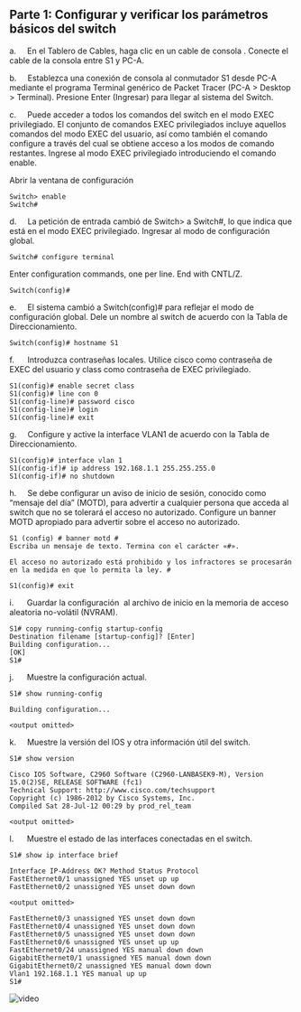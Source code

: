 ## Parte 1: Configurar y verificar los parámetros básicos del switch

a.     En el Tablero de Cables, haga clic en un cable de consola . Conecte el cable de la consola entre S1 y PC-A.

b.     Establezca una conexión de consola al conmutador S1 desde PC-A mediante el programa Terminal genérico de Packet Tracer (PC-A > Desktop > Terminal). Presione Enter (Ingresar) para llegar al sistema del Switch.

c.     Puede acceder a todos los comandos del switch en el modo EXEC privilegiado. El conjunto de comandos EXEC privilegiados incluye aquellos comandos del modo EXEC del usuario, así como también el comando configure a través del cual se obtiene acceso a los modos de comando restantes. Ingrese al modo EXEC privilegiado introduciendo el comando enable.

Abrir la ventana de configuración
```
Switch> enable
Switch#
```


d.     La petición de entrada cambió de Switch> a Switch#, lo que indica que está en el modo EXEC privilegiado. Ingresar al modo de configuración global.

```
Switch# configure terminal
```

Enter configuration commands, one per line. End with CNTL/Z.

```
Switch(config)#
```

e.     El sistema cambió a Switch(config)# para reflejar el modo de configuración global. Dele un nombre al switch de acuerdo con la Tabla de Direccionamiento.

```
Switch(config)# hostname S1
```

f.      Introduzca contraseñas locales. Utilice cisco como contraseña de EXEC del usuario y class como contraseña de EXEC privilegiado.

```
S1(config)# enable secret class
S1(config)# line con 0
S1(config-line)# password cisco
S1(config-line)# login
S1(config-line)# exit
```
g.     Configure y active la interface VLAN1 de acuerdo con la Tabla de Direccionamiento. 

```
S1(config)# interface vlan 1
S1(config-if)# ip address 192.168.1.1 255.255.255.0
S1(config-if)# no shutdown
```

h.     Se debe configurar un aviso de inicio de sesión, conocido como “mensaje del día” (MOTD), para advertir a cualquier persona que acceda al switch que no se tolerará el acceso no autorizado. Configure un banner MOTD apropiado para advertir sobre el acceso no autorizado.

```
S1 (config) # banner motd #
Escriba un mensaje de texto. Termina con el carácter «#».

El acceso no autorizado está prohibido y los infractores se procesarán en la medida en que lo permita la ley. #

S1(config)# exit

```

i.      Guardar la configuración  al archivo de inicio en la memoria de acceso aleatoria no-volátil (NVRAM).

```
S1# copy running-config startup-config
Destination filename [startup-config]? [Enter]
Building configuration...
[OK]
S1#
```
j.      Muestre la configuración actual.

```
S1# show running-config

Building configuration...

<output omitted>
```

k.     Muestre la versión del IOS y otra información útil del switch.

```
S1# show version

Cisco IOS Software, C2960 Software (C2960-LANBASEK9-M), Version 15.0(2)SE, RELEASE SOFTWARE (fc1)
Technical Support: http://www.cisco.com/techsupport
Copyright (c) 1986-2012 by Cisco Systems, Inc.
Compiled Sat 28-Jul-12 00:29 by prod_rel_team

<output omitted>
```

l.      Muestre el estado de las interfaces conectadas en el switch.

```
S1# show ip interface brief

Interface IP-Address OK? Method Status Protocol
FastEthernet0/1 unassigned YES unset up up     
FastEthernet0/2 unassigned YES unset down down   

<output omitted>

FastEthernet0/3 unassigned YES unset down down   
FastEthernet0/4 unassigned YES unset down down   
FastEthernet0/5 unassigned YES unset down down   
FastEthernet0/6 unassigned YES unset up up
FastEthernet0/24 unassigned YES manual down down
GigabitEthernet0/1 unassigned YES manual down down
GigabitEthernet0/2 unassigned YES manual down down
Vlan1 192.168.1.1 YES manual up up
S1#
```

 ![video](https://youtu.be/9gkDvjH-CUU?si=SPjzZe1qdS6cqaqW)